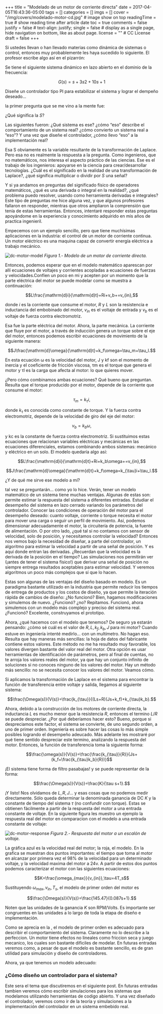 +++
title = "Modelado de un motor de corriente directa"
date = 2017-04-05T16:43:36-05:00
tags = []
categories = []
imgs = []
cover = "/img/covers/modelado-motor-cd.jpg"  # image show on top
readingTime = true  # show reading time after article date
toc = true
comments = false
justify = false  # text-align: justify;
single = false  # display as a single page, hide navigation on bottom, like as about page.
license = ""  # CC License
draft = false
+++

Si ustedes llevan o han llevado materias como dinámica de sistemas o control, entonces muy probablemente les haya sucedido lo siguiente. El profesor escribe algo así en el pizarrón:

Se tiene el siguiente sistema dinámico en lazo abierto en el dominio de la frecuencia:

$$G(s)=s+3s2+10s+1$$

Diseñe un controlador tipo PI para estabilizar el sistema y lograr el dempeño deseado…

la primer pregunta que se me vino a la mente fue:

¿Qué significa la $S$?

Las siguientes fueron: ¿Qué sistema es ese? ¿cómo “eso” describe el comportamiento de un sistema real? ¿cómo convierto un sistema real a “eso”? Y una vez que diseñe el controlador, ¿cómo llevo “eso” a la implementación real?

Esa S obviamente es la variable resultante de la transformación de Laplace. Pero esa no es realmente la respuesta a la pregunta. Como ingenieros, que no matemáticos, nos interesa el aspecto práctico de las ciencias. Ese es el trabajo de los ingenieros: apoyarse en la ciencia para crear/desarrollar tecnologías. ¿Cuál es el significado en la realidad de una transformación de Laplace?, ¿qué significa multiplicar o dividir por $S$ una señal?

Y si ya andamos en preguntas del significado físico de operadores matemáticos, ¿qué es una derivada o integral en la realidad?, ¿qué problema puedo resolver, usando como herramienta derivadas e integrales? Este tipo de preguntas me hice alguna vez, y que algunos profesores fallaron en responder, mientras que otros ampliaron la comprensión que tenía de estas herramientas. Entonces, intentaré responder estas preguntas apoyándome en la experiencia y conocimiento adquirido en mis años de practica ingenieril.

Empecemos con un ejemplo sencillo, pero que tiene muchísimas aplicaciones en la industria: el control de un motor de corriente continua. Un motor eléctrico es una maquina capaz de convertir energía eléctrica a trabajo mecánico.

![dc-motor-model](/img/posts/modelo-motor-cd.png)
*Figura 1.- Modelo de un motor de corriente directa.*

Entonces, podemos esperar que en el modelo matemático aparescan por allí ecuaciones de voltajes y corrientes acopladas a ecuaciones de fuerzas y velocidades.Confíen un poco en mi y acepten por un momento que la parte eléctrica del motor se puede modelar como se muestra a continuación:

$$L\frac{\mathrm{d}i}{\mathrm{d}t}+Ri+v_b+=v_{in},$$

donde $i$ es la corriente que consume el motor, $R$ y $L$ son la resistencia e inductancia del embobinado del motor, $v_{in}$ es el voltaje de entrada y $v_b$ es el voltaje de fuerza contra electromotriz.

Esa fue la parte eléctrica del motor. Ahora, la parte mecánica. La corriente que fluye por el motor, a través de inducción genera un torque sobre el eje del motor, entonces podemos escribir ecuaciones de movimiento de la siguiente manera:

$$J\frac{\mathrm{d}\omega}{\mathrm{d}t}+k_f\omega=\tau_m+\tau_l.$$

En esta ecuación ω es la velocidad del motor, J y kf son el momento de inercia y el coeficiente de fricción viscosa, τm es el torque que genera el motor y τl es la carga que afecta al motor: lo que quieres mover.

¿Pero cómo combinamos ambas ecuaciones? Qué bueno que preguntan. Resulta que el torque producido por el motor, depende de la corriente que consume el motor:

$$\tau_m=k_{\tau}i,$$

donde $k_{\tau}$ es conocida como constante de torque. Y la fuerza contra electromotriz, depende de la velocidad de giro del eje del motor:

$$v_b=k_b\omega,$$

y kc es la constante de fuerza contra electromotriz. Si sustituimos estas ecuaciones que relacionan variables eléctricas y mecánicas en las ecuaciones diferenciales, estamos combinando ambos sistemas: mecánico y eléctrico en un solo. El modelo quedaría algo así:

$$L\frac{\mathrm{d}i}{\mathrm{d}t}+Ri+k_b\omega+=v_{in},$$

$$J\frac{\mathrm{d}\omega}{\mathrm{d}t}+k_f\omega=k_{\tau}i+\tau_l.$$

¿Y de qué me sirve ese modelo a mí?

tal vez se preguntarán… como yo lo hice. Verán, tener un modelo matemático de un sistema tiene muchas ventajas. Algunas de estas son: permite estimar la respuesta del sistema a diferentes entradas. Estudiar el desempeño del sistema en lazo cerrado variando los parámetros del controlador. Conocer las condiciones de operación del motor para el desempeño deseado: cuanto voltaje, corriente o torque necesita el motor para mover una carga o seguir un perfil de movimiento. Así, podemos dimensionar adecuadamente el motor, la circuitería de potencia, la fuente de alimentación. O por otro lado, ¿qué tal si no contamos con sensor de velocidad, solo de posición, y necesitamos controlar la velocidad? Entonces nos vemos bajo la necesidad de diseñar, a parte del controlador, un algoritmo para estimar la velocidad a partir de una señal de posición. Y es aquí donde entran las derivadas. ¿Recuerdan que la velocidad es la derivada de la posición en el tiempo? Las simulaciones nos permitirán ver (¡antes de tener el sistema físico!) que derivar una señal de posición no siempre entrega resultados aceptables para estimar velocidad. Y veremos algoritmos un poco más complejos que sí que lo hacen.

Estas son algunas de las ventajas del diseño basado en modelo. Es un paradigma bastante utilizado en la industria que permite reducir los tiempos de entrega de productos y los costos de diseño, ya que permite la iteración rápida de cambios de diseño: ¿No funcionó? Bien, hagamos modificaciones y simulemos de nuevo. ¿Funcionó? ¿no? Repitamos. Funcionó, ahora simulemos con un modelo más complejo y preciso del sistema real. ¿Funcionó? Excelente, construyamos el prototipo.

Ahora, ¿qué hacemos con el modelo que tenemos? De seguro ya estarán pensando: ¿cómo sé cuál es el valor de $R,L,k_f,k_b,J$ para mi motor? Cuando estuve en ingeniería intenté medirlo… con un multímetro. No hagan eso. Resulta que hay maneras más sencillas: la hoja de datos del fabricante contiene estos valores. Este método no me ha resultado muy favorable, los valores divergen bastante del valor real del motor. Otra opción es usar herramientas de identificación de parámetros, pero al final de cuentas, no te arroja los valores reales del motor, ya que hay un conjunto infinito de soluciones si no conoces ninguno de los valores del motor. Hay un método más sencillo: no se necesita conocer los valores del motor. Veamos cómo.

Si aplicamos la transformación de Laplace en el sistema para encontrar la función de transferencia entre voltaje y salida, llegamos al siguiente sistema:

$$\frac{\Omega(s)}{V(s)}=\frac{k_{\tau}}{(Ls+R)(Js+k_f)+k_{\tau}k_b}.$$

Ahora, debido a la construcción de los motores de corriente directa, la inductancia $L$ es mucho menor que la resistencia $R$, entonces el termino $L/R$ se puede despreciar. ¿Por qué deberíamos hacer esto? Bueno, porque si despreciamos este factor, el sistema se convierte, de uno segundo orden, a uno de primer orden. Ingeniería es sobre hacer las cosas lo más simple posibles logrando el desempeño  adeucado. Más adelante les mostraré por qué tiene sentido despreciar este termino, analizando la respuesta del motor. Entonces, la función de transferencia toma la siguiente forma:

$$\frac{\omega(s)}{V(s)}=\frac{\frac{k_{\tau}}{R}}{Js+(k_f+\frac{k_{\tau}k_b}{R})}$$

¡El sistema tiene forma de filtro pasabajas! y se puede representar de la forma:

$$\frac{\Omega(s)}{V(s)}=\frac{K}{\tau s+1}.$$

¡Y listo! Nos olvidamos de $L,R,J$… y esas cosas que no podemos medir directamente. Sólo queda determinar la denominada ganancia de DC $K$ y la constante de tiempo del sistema $\tau$ (no confundir con torque). Estas se obtienen fácilmente a partir de la respuesta del motor a una entrada constante de voltaje. En la siguiente figura les muestro un ejemplo la respuesta real del motor en comparacion con el modelo a una entrada constante de voltaje:

![dc-motor-response](/img/posts/respuesta-modelo-motor-cd.png)
*Figura 2.- Respuesta del motor a un escalón de voltaje.*

La gráfica azul es la velocidad real del motor; la roja, el modelo. En la grafica se muestran dos puntos importantes: el tiempo que toma al motor en alcanzar por primera vez el 98% de la velocidad para un determinado voltaje, y la velocidad maxima del motor a 24v. A partir de estos dos puntos podemos caracterizar el motor con las siguientes ecuaciones:

$$K=\frac{\omega_{max}}{v_{in}},\tau=4T_s$$

Sustituyendo $\omega_{max},v_{in},T_s$, el modelo de primer orden del motor es

$$\frac{\Omega(s)}{V(s)}=\frac{145.47}{0.087s+1}.$$

Noten que las unidades de la ganancia $K$ son RPM/Volts. Es importante ser congruentes en las unidades a lo largo de toda la etapa de diseño e implementación.

Como se aprecia en la , el modelo de primer orden es adecuado para describir el comportamiento del sistema. Claramente no lo describe a la perfeccion. Un motor tiene efectos no lineales como friccion seca y juego mecanico, los cuales son bastante dificiles de modelar. En futuras entradas veremos como, a pesar de que el modelo es bastante sencillo, es de gran utilidad para simulación y diseño de controladores.

Ahora, ya que tenemos un modelo adecuado:

### ¿Cómo diseño un controlador para el sistema?

Este sera el tema que discutiremos en el siguiente post. En futuras entradas tambien veremos cómo escribir simulaciones para los sistemas que modelamos utilizando herramientas de codigo abierto. Y una vez diseñado el controlador, veremos como ir de la teoría y simulaciones a la implementación del controlador en un sistema embebido real.
